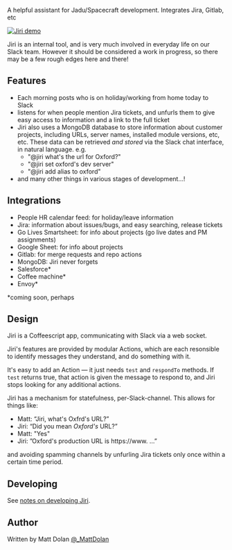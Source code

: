 A helpful assistant for Jadu/Spacecraft development. Integrates Jira, Gitlab, etc

[![Jiri demo](https://raw.github.com/spacecraft-digital/jiri/develop/docs/jiri-demo-player.png)](https://youtu.be/_LD4PweO_Z8)

Jiri is an internal tool, and is very much involved in everyday life on our Slack team.
However it should be considered a work in progress, so there may be a few rough edges here and there!

Features
--------
 - Each morning posts who is on holiday/working from home today to Slack
 - listens for when people mention Jira tickets, and unfurls them to give easy access
   to information and a link to the full ticket
 - Jiri also uses a MongoDB database to store information about customer projects,
   including URLs, server names, installed module versions, etc, etc.
   These data can be retrieved _and stored_ via the Slack chat interface, in natural language. e.g.
   - "@jiri what's the url for Oxford?"
   - "@jiri set oxford's dev server"
   - "@jiri add alias to oxford"
 - and many other things in various stages of development…!


Integrations
------------

 - People HR calendar feed: for holiday/leave information
 - Jira: information about issues/bugs, and easy searching, release tickets
 - Go Lives Smartsheet: for info about projects (go live dates and PM assignments)
 - Google Sheet: for info about projects
 - Gitlab: for merge requests and repo actions
 - MongoDB: Jiri never forgets
 - Salesforce*
 - Coffee machine*
 - Envoy*

*coming soon, perhaps

Design
------
Jiri is a Coffeescript app, communicating with Slack via a web socket.

Jiri's features are provided by modular Actions, which are each resonsible to
identify messages they understand, and do something with it.

It's easy to add an Action — it just needs `test` and `respondTo` methods.
If `test` returns true, that action is given the message to respond to, and Jiri
stops looking for any additional actions.

Jiri has a mechanism for statefulness, per-Slack-channel. This allows for things like:
- Matt: “Jiri, what's Oxfrd's URL?”
- Jiri: “Did you mean _Oxford's_ URL?”
- Matt: "Yes"
- Jiri: ”Oxford's production URL is https://www. …”

and avoiding spamming channels by unfurling Jira tickets only once within a certain time period.

Developing
----------

See [notes on developing Jiri](https://github.com/spacecraft-digital/jiri/blob/develop/docs/developing-jiri.md).

Author
------
Written by Matt Dolan [@_MattDolan](https://twitter.com/_MattDolan)
